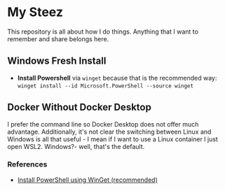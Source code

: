 # My Steez

This repository is all about how I do things. Anything that I want to remember and share belongs here.

## Windows Fresh Install

* **Install Powershell** via `winget` because that is the recommended way: `winget install --id Microsoft.PowerShell --source winget`

## Docker Without Docker Desktop

I prefer the command line so Docker Desktop does not offer much advantage. Additionally, it's not clear the switching between Linux and Windows is all that useful - I mean if I want to use a Linux container I just open WSL2. Windows?- well, that's the default.

### References

* [Install PowerShell using WinGet (recommended)](https://learn.microsoft.com/en-us/powershell/scripting/install/installing-powershell-on-windows?view=powershell-7.5#install-powershell-using-winget-recommended)
